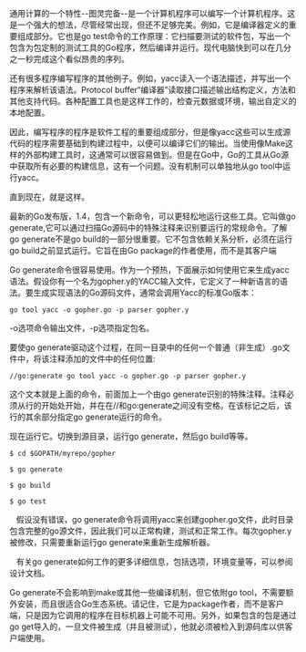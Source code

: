 通用计算的一个特性--图灵完备--是一个计算机程序可以编写一个计算机程序。这是一个强大的想法，尽管经常出现，但还不足够完美。例如，它是编译器定义的重要组成部分。它也是go test命令的工作原理：它扫描要测试的软件包，写出一个包含为包定制的测试工具的Go程序，然后编译并运行。现代电脑快到可以在几分之一秒完成这个看似昂贵的序列。

还有很多程序编写程序的其他例子。例如，yacc读入一个语法描述，并写出一个程序来解析该语法。Protocol buffer“编译器”读取接口描述输出结构定义，方法和其他支持代码。各种配置工具也是这样工作的，检查元数据或环境，输出自定义的本地配置。

因此，编写程序的程序是软件工程的重要组成部分，但是像yacc这些可以生成源代码的程序需要基础到构建过程中，以便可以编译它们的输出。当使用像Make这样的外部构建工具时，这通常可以很容易做到。但是在Go中，Go的工具从Go源中获取所有必要的构建信息，这有一个问题。没有机制可以单独地从go tool中运行yacc。

直到现在，就是这样。

最新的Go发布版，1.4，包含一个新命令，可以更轻松地运行这些工具。它叫做go generate,它可以通过扫描Go源码中的特殊注释来识别要运行的常规命令。了解go generate不是go build的一部分很重要。它不包含依赖关系分析，必须在运行go build之前显式运行。它旨在由Go package的作者使用，而不是其客户端

Go generate命令很容易使用。作为一个预热，下面展示如何使用它来生成yacc语法。假设你有一个名为gopher.y的YACC输入文件，它定义了一种新语言的语法。要生成实现语法的Go源码文件，通常会调用Yacc的标准Go版本：

```
go tool yacc -o gopher.go -p parser gopher.y
```

-o选项命令输出文件，-p选项指定包名。

要使go generate驱动这个过程，在同一目录中的任何一个普通（非生成）.go文件中，将该注释添加的文件中的任何位置:

```
//go:generate go tool yacc -o gopher.go -p parser gopher.y
```

这个文本就是上面的命令，前面加上一个由go generate识别的特殊注释。注释必须从行的开始处开始，并在在//和go:generate之间没有空格。在该标记之后，该行的其余部分指定go generate运行的命令。

现在运行它。切换到源目录，运行go generate，然后go build等等。

```
$ cd $GOPATH/myrepo/gopher
```

```
$ go generate
```

```
$ go build
```

```
$ go test
```

   假设没有错误，go generate命令将调用yacc来创建gopher.go文件，此时目录包含完整的go源文件，因此我们可以正常构建，测试和正常工作。每次gopher.y被修改，只需要重新运行go generate来重新生成解析器。

   有关go generate如何工作的更多详细信息，包括选项，环境变量等，可以参阅设计文档。

Go generate不会影响到make或其他一些编译机制，但它依附go tool，不需要额外安装，而且很适合Go生态系统。请记住，它是为package作者，而不是客户端，只是因为它调用的程序在目标机器上可能不可用。另外，如果包含的包是通过go get导入的，一旦文件被生成（并且被测试），他就必须被检入到源码库以供客户端使用。


